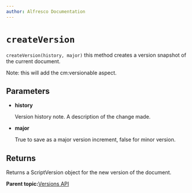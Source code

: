 ```yaml
---
author: Alfresco Documentation
---
```


# `createVersion`

`createVersion(history, major)` this method creates a version snapshot of the current document.

Note: this will add the cm:versionable aspect.

## Parameters

-   **history**

    Version history note. A description of the change made.

-   **major**

    True to save as a major version increment, false for minor version.


## Returns

Returns a ScriptVersion object for the new version of the document.

**Parent topic:**[Versions API](../references/API-JS-Versions.md)


